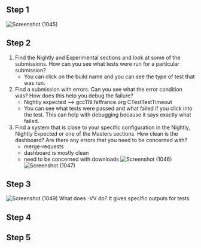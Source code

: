 ## Step 1
![Screenshot (1045)](https://user-images.githubusercontent.com/44063772/179435288-319e8583-d272-4191-8e39-e26473dd2614.png)

## Step 2
1. Find the Nightly and Experimental sections and look at some of the submissions. How can you see what tests were run for a particular submission?
    - You can click on the build name and you can see the type of test that was run.
3. Find a submission with errors. Can you see what the error condition was? How does this help you debug the failure?
    - Nightly expected --> gcc119.fsffrance.org CTestTestTimeout
    - You can see what tests were passed and what failed if you click into the test. This can help with debugging because it says exactly what failed.
5. Find a system that is close to your specific configuration in the Nightly, Nightly Expected or one of the Masters sections. How clean is the dashboard? Are there any errors that you need to be concerned with?
    - merge-requests
    - dashboard is mostly clean
    - need to be concerned with downloads
![Screenshot (1046)](https://user-images.githubusercontent.com/44063772/179444741-2bf7fd03-aecc-4be3-ae84-76fd0b960d98.png)
![Screenshot (1047)](https://user-images.githubusercontent.com/44063772/179444749-d6abb469-8412-457e-a945-6ed68006fa89.png)



## Step 3
![Screenshot (1049)](https://user-images.githubusercontent.com/44063772/179445179-96fdaf15-92d3-4f2a-84a8-a37936aac218.png)
What does -VV do? It gives specific outputs for tests.


## Step 4

## Step 5
